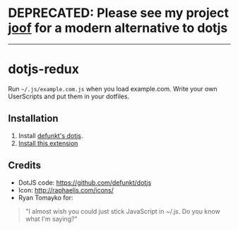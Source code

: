 # DEPRECATED: Please see my project [joof](https://github.com/mikker/joof) for a modern alternative to dotjs

---

# dotjs-redux

Run `~/.js/example.com.js` when you load example.com.
Write your own UserScripts and put them in your dotfiles.

## Installation

1. Install [defunkt's dotjs](https://github.com/defunkt/dotjs).
2. [Install this extension](https://github.com/mikker/dotjs-redux.safariextension/releases/latest)

## Credits

- DotJS code: <https://github.com/defunkt/dotjs>
- Icon: <http://raphaeljs.com/icons/>
- Ryan Tomayko for:

> "I almost wish you could just
   stick JavaScript in ~/.js. Do
   you know what I'm saying?"
